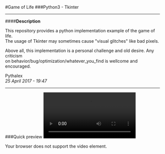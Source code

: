 #Game of Life
###Python3 - Tkinter

---
####__Description__

This repository provides a python implementation example of the game of life. <br/>
The usage of Tkinter may sometimes cause "visual glitches" like bad pixels. <br/>

Above all, this implementation is a personal challenge and old desire. Any criticism<br/>
on behavior/bug/optimization/whatever\_you\_find is wellcome and encouraged.<br/>

Pythalex<br/>
_25 April 2017 - 19:47_

---

###Quick preview
<video controls="controls">
  <source type="video/mp4" src="https://i.gyazo.com/10eb7e89cf40c335d494630f09545eff.mp4"></source>
  <p>Your browser does not support the video element.</p>
</video>